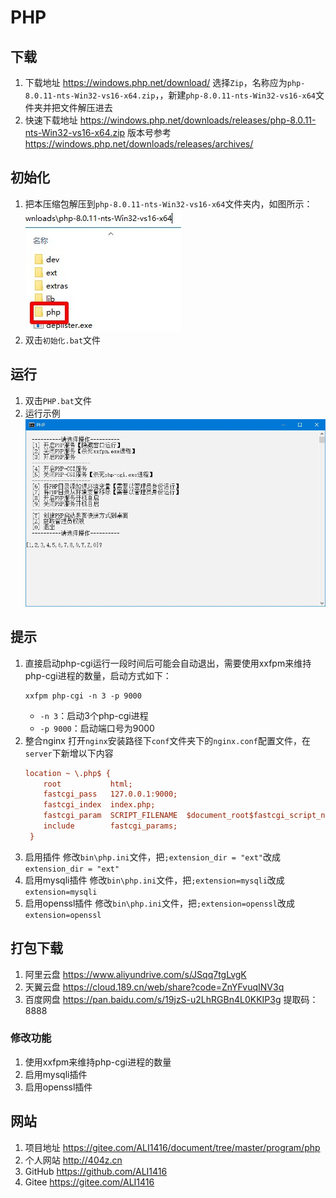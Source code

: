 # PHP

## 下载
1. 下载地址 https://windows.php.net/download/ 选择`Zip`，名称应为`php-8.0.11-nts-Win32-vs16-x64.zip`，，新建`php-8.0.11-nts-Win32-vs16-x64`文件夹并把文件解压进去
2. 快速下载地址 https://windows.php.net/downloads/releases/php-8.0.11-nts-Win32-vs16-x64.zip 版本号参考 https://windows.php.net/downloads/releases/archives/

## 初始化
1. 把本压缩包解压到`php-8.0.11-nts-Win32-vs16-x64`文件夹内，如图所示：  
![初始化示例](img/初始化示例.jpg)
2. 双击`初始化.bat`文件

## 运行
1. 双击`PHP.bat`文件
2. 运行示例  
![运行示例](img/运行示例.jpg)

## 提示
1. 直接启动php-cgi运行一段时间后可能会自动退出，需要使用xxfpm来维持php-cgi进程的数量，启动方式如下：
   ```dos
   xxfpm php-cgi -n 3 -p 9000
   ```
   - `-n 3`：启动3个php-cgi进程
   - `-p 9000`：启动端口号为9000
2. 整合nginx
   打开`nginx`安装路径下`conf`文件夹下的`nginx.conf`配置文件，在`server`下新增以下内容
   ```ini
   location ~ \.php$ {
       root           html;
       fastcgi_pass   127.0.0.1:9000;
       fastcgi_index  index.php;
       fastcgi_param  SCRIPT_FILENAME  $document_root$fastcgi_script_name;
       include        fastcgi_params;
    }
   ```
3. 启用插件
   修改`bin\php.ini`文件，把`;extension_dir = "ext"`改成`extension_dir = "ext"`
4. 启用mysqli插件
   修改`bin\php.ini`文件，把`;extension=mysqli`改成`extension=mysqli`
5. 启用openssl插件
   修改`bin\php.ini`文件，把`;extension=openssl`改成`extension=openssl`

## 打包下载
1. 阿里云盘 https://www.aliyundrive.com/s/JSqq7tgLvgK
2. 天翼云盘 https://cloud.189.cn/web/share?code=ZnYFvuqINV3q
3. 百度网盘 https://pan.baidu.com/s/19jzS-u2LhRGBn4L0KKIP3g 提取码：8888
### 修改功能
1. 使用xxfpm来维持php-cgi进程的数量
2. 启用mysqli插件
3. 启用openssl插件

## 网站
1. 项目地址 https://gitee.com/ALI1416/document/tree/master/program/php
2. 个人网站 http://404z.cn
3. GitHub https://github.com/ALI1416
4. Gitee https://gitee.com/ALI1416
